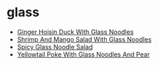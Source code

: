 # glass

 * [Ginger Hoisin Duck With Glass Noodles](index/g/ginger-hoisin-duck-with-glass-noodles-365310.json)
 * [Shrimp And Mango Salad With Glass Noodles](index/s/shrimp-and-mango-salad-with-glass-noodles-238106.json)
 * [Spicy Glass Noodle Salad](index/s/spicy-glass-noodle-salad-103877.json)
 * [Yellowtail Poke With Glass Noodles And Pear](index/y/yellowtail-poke-with-glass-noodles-and-pear.json)
